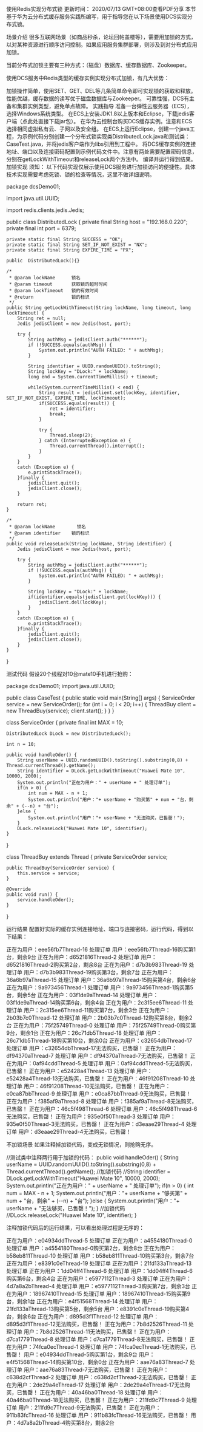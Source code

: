 使用Redis实现分布式锁
更新时间： 2020/07/13 GMT+08:00查看PDF分享
本节基于华为云分布式缓存服务实践所编写，用于指导您在以下场景使用DCS实现分布式锁。

场景介绍
很多互联网场景（如商品秒杀，论坛回帖盖楼等），需要用加锁的方式，以对某种资源进行顺序访问控制。如果应用服务集群部署，则涉及到对分布式应用加锁。

当前分布式加锁主要有三种方式：（磁盘）数据库、缓存数据库、Zookeeper。

使用DCS服务中Redis类型的缓存实例实现分布式加锁，有几大优势：

加锁操作简单，使用SET、GET、DEL等几条简单命令即可实现锁的获取和释放。
性能优越，缓存数据的读写优于磁盘数据库与Zookeeper。
可靠性强，DCS有主备和集群实例类型，避免单点故障。
实践指导
准备一台弹性云服务器（ECS），选择Windows系统类型。
在ECS上安装JDK1.8以上版本和Eclipse，下载jedis客户端（点此处直接下载jar包）。
在华为云控制台购买DCS缓存实例。注意和ECS选择相同虚拟私有云、子网以及安全组。
在ECS上运行Eclipse，创建一个java工程，为示例代码分别创建一个分布式锁实现类DistributedLock.java和测试类：CaseTest.java，并将jedis客户端作为libs引用到工程中。
将DCS缓存实例的连接地址、端口以及连接密码配置到示例代码文件中。注意有两处需要配置密码信息，分别在getLockWithTimeout和releaseLock两个方法中。
编译并运行得到结果。
加锁实现
须知：
以下代码实现仅展示使用DCS服务进行加锁访问的便捷性。具体技术实现需要考虑死锁、锁的检查等情况，这里不做详细说明。

package dcsDemo01;

import java.util.UUID;

import redis.clients.jedis.Jedis;

public class DistributedLock {
    private final String host = "192.168.0.220";
    private final int port = 6379;

    private static final String SUCCESS = "OK";
    private static final String SET_IF_NOT_EXIST = "NX";
    private static final String EXPIRE_TIME = "PX";

    public  DistributedLock(){}

    /*
     * @param lockName      锁名
     * @param timeout       获取锁的超时时间
     * @param lockTimeout   锁的有效时间
     * @return              锁的标识
     */
    public String getLockWithTimeout(String lockName, long timeout, long lockTimeout) {
        String ret = null;
        Jedis jedisClient = new Jedis(host, port);

        try {
            String authMsg = jedisClient.auth("******");
            if (!SUCCESS.equals(authMsg)) {
                System.out.println("AUTH FAILED: " + authMsg);
            }

            String identifier = UUID.randomUUID().toString();
            String lockKey = "DLock:" + lockName;
            long end = System.currentTimeMillis() + timeout;

            while(System.currentTimeMillis() < end) {
                String result = jedisClient.set(lockKey, identifier, SET_IF_NOT_EXIST, EXPIRE_TIME, lockTimeout);
                if(SUCCESS.equals(result)) {
                    ret = identifier;
                    break;
                }

                try {
                    Thread.sleep(2);
                } catch (InterruptedException e) {
                    Thread.currentThread().interrupt();
                }
            }
        }
        catch (Exception e) {
            e.printStackTrace();
        }finally {
            jedisClient.quit();
            jedisClient.close();
        }

        return ret;
    }

    /*
     * @param lockName        锁名
     * @param identifier    锁的标识
     */
    public void releaseLock(String lockName, String identifier) {
        Jedis jedisClient = new Jedis(host, port);

        try {
            String authMsg = jedisClient.auth("******");
            if (!SUCCESS.equals(authMsg)) {
                System.out.println("AUTH FAILED: " + authMsg);
            }

            String lockKey = "DLock:" + lockName;
            if(identifier.equals(jedisClient.get(lockKey))) {
                jedisClient.del(lockKey);
            }
        }
        catch (Exception e) {
            e.printStackTrace();
        }finally {
            jedisClient.quit();
            jedisClient.close();
        }
    }
}

测试代码
假设20个线程对10台mate10手机进行抢购：

package dcsDemo01;
import java.util.UUID;

public class CaseTest {
    public static void main(String[] args) {
        ServiceOrder service = new ServiceOrder();
        for (int i = 0; i < 20; i++) {
            ThreadBuy client = new ThreadBuy(service);
            client.start();
        }
    }
}

class ServiceOrder {
    private final int MAX = 10;

    DistributedLock DLock = new DistributedLock();

    int n = 10;

    public void handleOder() {
        String userName = UUID.randomUUID().toString().substring(0,8) + Thread.currentThread().getName();
        String identifier = DLock.getLockWithTimeout("Huawei Mate 10", 10000, 2000);
        System.out.println("正在为用户：" + userName + " 处理订单");
        if(n > 0) {
            int num = MAX - n + 1;
            System.out.println("用户："+ userName + "购买第" + num + "台，剩余" + (--n) + "台");
        }else {
            System.out.println("用户："+ userName + "无法购买，已售罄！");
        }
        DLock.releaseLock("Huawei Mate 10", identifier);
    }
}

class ThreadBuy extends Thread {
    private ServiceOrder service;

    public ThreadBuy(ServiceOrder service) {
        this.service = service;
    }

    @Override
    public void run() {
        service.handleOder();
    }
}

运行结果
配置好实际的缓存实例连接地址、端口与连接密码，运行代码，得到以下结果：

正在为用户：eee56fb7Thread-16 处理订单
用户：eee56fb7Thread-16购买第1台，剩余9台
正在为用户：d6521816Thread-2 处理订单
用户：d6521816Thread-2购买第2台，剩余8台
正在为用户：d7b3b983Thread-19 处理订单
用户：d7b3b983Thread-19购买第3台，剩余7台
正在为用户：36a6b97aThread-15 处理订单
用户：36a6b97aThread-15购买第4台，剩余6台
正在为用户：9a973456Thread-1 处理订单
用户：9a973456Thread-1购买第5台，剩余5台
正在为用户：03f1de9aThread-14 处理订单
用户：03f1de9aThread-14购买第6台，剩余4台
正在为用户：2c315ee6Thread-11 处理订单
用户：2c315ee6Thread-11购买第7台，剩余3台
正在为用户：2b03b7c0Thread-12 处理订单
用户：2b03b7c0Thread-12购买第8台，剩余2台
正在为用户：75f25749Thread-0 处理订单
用户：75f25749Thread-0购买第9台，剩余1台
正在为用户：26c71db5Thread-18 处理订单
用户：26c71db5Thread-18购买第10台，剩余0台
正在为用户：c32654dbThread-17 处理订单
用户：c32654dbThread-17无法购买，已售罄！
正在为用户：df94370aThread-7 处理订单
用户：df94370aThread-7无法购买，已售罄！
正在为用户：0af94cddThread-5 处理订单
用户：0af94cddThread-5无法购买，已售罄！
正在为用户：e52428a4Thread-13 处理订单
用户：e52428a4Thread-13无法购买，已售罄！
正在为用户：46f91208Thread-10 处理订单
用户：46f91208Thread-10无法购买，已售罄！
正在为用户：e0ca87bbThread-9 处理订单
用户：e0ca87bbThread-9无法购买，已售罄！
正在为用户：f385af9aThread-8 处理订单
用户：f385af9aThread-8无法购买，已售罄！
正在为用户：46c5f498Thread-6 处理订单
用户：46c5f498Thread-6无法购买，已售罄！
正在为用户：935e0f50Thread-3 处理订单
用户：935e0f50Thread-3无法购买，已售罄！
正在为用户：d3eaae29Thread-4 处理订单
用户：d3eaae29Thread-4无法购买，已售罄！

不加锁场景
如果注释掉加锁代码，变成无锁情况，则抢购无序。

//测试类中注释两行用于加锁的代码：
public void handleOder() {
    String userName = UUID.randomUUID().toString().substring(0,8) + Thread.currentThread().getName();
    //加锁代码
    //String identifier = DLock.getLockWithTimeout("Huawei Mate 10", 10000, 2000);
    System.out.println("正在为用户：" + userName + " 处理订单");
    if(n > 0) {
        int num = MAX - n + 1;
        System.out.println("用户："+ userName + "够买第" + num + "台，剩余" + (--n) + "台");
    }else {
        System.out.println("用户："+ userName + "无法够买，已售罄！");
    }
    //加锁代码
    //DLock.releaseLock("Huawei Mate 10", identifier);
}

注释加锁代码后的运行结果，可以看出处理过程是无序的：

正在为用户：e04934ddThread-5 处理订单
正在为用户：a4554180Thread-0 处理订单
用户：a4554180Thread-0购买第2台，剩余8台
正在为用户：b58eb811Thread-10 处理订单
用户：b58eb811Thread-10购买第3台，剩余7台
正在为用户：e8391c0eThread-19 处理订单
正在为用户：21fd133aThread-13 处理订单
正在为用户：1dd04ff4Thread-6 处理订单
用户：1dd04ff4Thread-6购买第6台，剩余4台
正在为用户：e5977112Thread-3 处理订单
正在为用户：4d7a8a2bThread-4 处理订单
用户：e5977112Thread-3购买第7台，剩余3台
正在为用户：18967410Thread-15 处理订单
用户：18967410Thread-15购买第9台，剩余1台
正在为用户：e4f51568Thread-14 处理订单
用户：21fd133aThread-13购买第5台，剩余5台
用户：e8391c0eThread-19购买第4台，剩余6台
正在为用户：d895d3f1Thread-12 处理订单
用户：d895d3f1Thread-12无法购买，已售罄！
正在为用户：7b8d2526Thread-11 处理订单
用户：7b8d2526Thread-11无法购买，已售罄！
正在为用户：d7ca1779Thread-8 处理订单
用户：d7ca1779Thread-8无法购买，已售罄！
正在为用户：74fca0ecThread-1 处理订单
用户：74fca0ecThread-1无法购买，已售罄！
用户：e04934ddThread-5购买第1台，剩余9台
用户：e4f51568Thread-14购买第10台，剩余0台
正在为用户：aae76a83Thread-7 处理订单
用户：aae76a83Thread-7无法购买，已售罄！
正在为用户：c638d2cfThread-2 处理订单
用户：c638d2cfThread-2无法购买，已售罄！
正在为用户：2de29a4eThread-17 处理订单
用户：2de29a4eThread-17无法购买，已售罄！
正在为用户：40a46ba0Thread-18 处理订单
用户：40a46ba0Thread-18无法购买，已售罄！
正在为用户：211fd9c7Thread-9 处理订单
用户：211fd9c7Thread-9无法购买，已售罄！
正在为用户：911b83fcThread-16 处理订单
用户：911b83fcThread-16无法购买，已售罄！
用户：4d7a8a2bThread-4购买第8台，剩余2台